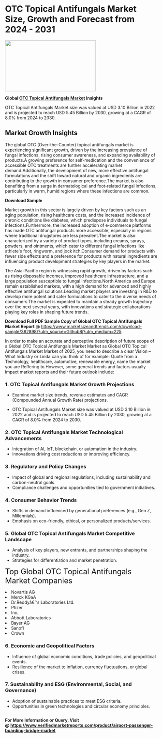 <H1>OTC Topical Antifungals Market Size, Growth and Forecast from 2024 - 2031</H1><img class="aligncenter size-medium wp-image-584254" src="https://thirdeyenews.in/wp-content/uploads/2024/09/Global-Market-Research-300x168.jpeg" alt="" width="300" height="168" /><p><strong>Global&nbsp;<a href="https://www.marketsizeandtrends.com/download-sample/382898/?utm_source=Github8j?utm_medium=225">OTC Topical Antifungals Market</a> Insights</strong></p><p>OTC Topical Antifungals Market size was valued at USD 3.10 Billion in 2022 and is projected to reach USD 5.45 Billion by 2030, growing at a CAGR of 8.0% from 2024 to 2030.</p><p><h2>Market Growth Insights</h2> <p>The global OTC (Over-the-Counter) topical antifungals market is experiencing significant growth, driven by the increasing prevalence of fungal infections, rising consumer awareness, and expanding availability of products.A growing preference for self-medication and the convenience of accessible OTC treatments are further accelerating market demand.Additionally, the development of new, more effective antifungal formulations and the shift toward natural and organic ingredients are contributing to the growth in consumer preference.The market is also benefiting from a surge in dermatological and foot-related fungal infections, particularly in warm, humid regions where these infections are common.</p> <p><strong>Download Sample</strong></p> <p>Market growth in this sector is largely driven by key factors such as an aging population, rising healthcare costs, and the increased incidence of chronic conditions like diabetes, which predispose individuals to fungal infections.Furthermore, the increased adoption of e-commerce platforms has made OTC antifungal products more accessible, especially in regions where traditional drugstores are less prevalent.The market is also characterized by a variety of product types, including creams, sprays, powders, and ointments, which cater to different fungal infections like athlete's foot, ringworm, and jock itch.Consumer demand for products with fewer side effects and a preference for products with natural ingredients are influencing product development strategies by key players in the market.</p> <p>The Asia-Pacific region is witnessing rapid growth, driven by factors such as rising disposable incomes, improved healthcare infrastructure, and a large population susceptible to fungal infections.North America and Europe remain established markets, with a high demand for advanced and highly effective antifungal solutions.Leading market players are investing in R&D to develop more potent and safer formulations to cater to the diverse needs of consumers.The market is expected to maintain a steady growth trajectory over the next several years, with innovations and strategic collaborations playing key roles in shaping future trends.</p> <p><span class=""><strong>Download Full PDF Sample Copy of Global OTC Topical Antifungals Market Report</strong> @ <a href="https://www.marketsizeandtrends.com/download-sample/382898/?utm_source=Github8j?utm_medium=225" target="_blank">https://www.marketsizeandtrends.com/download-sample/382898/?utm_source=Github8j?utm_medium=225</a></span></p><p>In order to make an accurate and perceptive description of future scope of a Global&nbsp;OTC Topical Antifungals Market Market as Global&nbsp;OTC Topical Antifungals Market Market of 2025, you need to describe a clear Vision &ndash; What Industry or Linda can you think of for example: Quote from a Technology, healthcare, automotive, renewable energy, name the market you are Reffering to.However, some general trends and factors usually impact market reports and their future outlook include:</p><h3>1.&nbsp;<strong>OTC Topical Antifungals Market Growth Projections</strong></h3><ul><li>Examine market size trends, revenue estimates and CAGR (Compounded Annual Growth Rate) projections.</li><li><p>OTC Topical Antifungals Market size was valued at USD 3.10 Billion in 2022 and is projected to reach USD 5.45 Billion by 2030, growing at a CAGR of 8.0% from 2024 to 2030.</p></li></ul><h3>2.&nbsp;<strong>OTC Topical Antifungals Market Technological Advancements</strong></h3><ul><li>Integration of AI, IoT, blockchain, or automation in the industry.</li><li>Innovations driving cost reductions or improving efficiency.</li></ul><h3>3.&nbsp;<strong>Regulatory and Policy Changes</strong></h3><ul><li>Impact of global and regional regulations, including sustainability and carbon-neutral goals.</li><li>Compliance challenges and opportunities tied to government initiatives.</li></ul><h3>4.&nbsp;<strong>Consumer Behavior Trends</strong></h3><ul><li>Shifts in demand influenced by generational preferences (e.g., Gen Z, Millennials).</li><li>Emphasis on eco-friendly, ethical, or personalized products/services.</li></ul><h3>5.&nbsp;<strong>Global OTC Topical Antifungals Market Competitive Landscape</strong></h3><ul><li>Analysis of key players, new entrants, and partnerships shaping the industry.</li><li>Strategies for differentiation and market penetration.</li></ul><p data-pm-slice="1 1 []"><span style="color: inherit; font-family: inherit; font-size: 25px;">Top Global OTC Topical Antifungals Market Companies</span></p><div class="" data-test-id=""><p><li>Novartis AG</li><li> Merck KGaA</li><li> Dr.Reddyâ€™s Laboratories Ltd.</li><li> Pfizer</li><li> Inc.</li><li> Abbott Laboratories</li><li> Bayer AG</li><li> Sanofi</li><li> Crown</li></p></div><h3>6.&nbsp;<strong>Economic and Geopolitical Factors</strong></h3><ul><li>Influence of global economic conditions, trade policies, and geopolitical events.</li><li>Resilience of the market to inflation, currency fluctuations, or global crises.</li></ul><h3>7.&nbsp;<strong>Sustainability and ESG (Environmental, Social, and Governance)</strong></h3><ul><li>Adoption of sustainable practices to meet ESG criteria.</li><li>Opportunities in green technologies and circular economy principles.</li></ul><h2><strong style="font-size: 14px;">For More Information or Query, Visit @&nbsp;</strong><a style="background-color: #ffffff; font-size: 14px;" href="https://www.marketsizeandtrends.com/report/otc-topical-antifungals-market/" target="_blank">https://www.verifiedmarketreports.com/product/airport-passenger-boarding-bridge-market</a></h2>